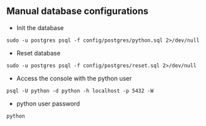 ## Manual database configurations

* Init the database
```shell
sudo -u postgres psql -f config/postgres/python.sql 2>/dev/null
```
* Reset database
```shell
sudo -u postgres psql -f config/postgres/reset.sql 2>/dev/null
```
* Access the console with the python user
```shell
psql -U python -d python -h localhost -p 5432 -W
```
* python user password
```
python
```
